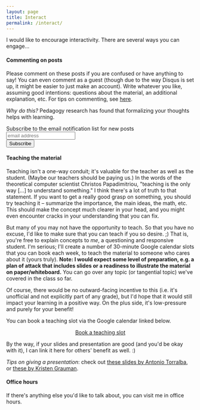 ```yaml
---
layout: page
title: Interact
permalink: /interact/
---
```


I would like to encourage interactivity. There are several ways you can engage...

#### Commenting on posts
Please comment on these posts if you are confused or have anything to say! You can even comment as a guest (though due to the way Disqus is set up, it might be easier to just make an account). Write whatever you like, assuming good intentions: questions about the material, an additional explanation, etc. For tips on commenting, see [here](https://cs184.eecs.berkeley.edu/article/5).

_Why do this?_ Pedagogy research has found that formalizing your thoughts helps with learning.

<!-- Begin MailChimp signup form -->
<div id="mc_embed_signup">
<form action="https://xyz.us19.list-manage.com/subscribe/post?u=5f4fbc542362113d0de96c58d&amp;id=257c160968" method="post" id="mc-embedded-subscribe-form" name="mc-embedded-subscribe-form" class="validate" target="_blank" novalidate>
  <div id="mc_embed_signup_scroll">
    <label for="mce-EMAIL">Subscribe to the email notification list for new posts</label>
    <input type="email" value="" name="EMAIL" class="email" id="mce-EMAIL" placeholder="email address" required>
    <!-- Real people should not fill this in and expect good things - do not remove this or risk form bot signups -->
    <div style="position: absolute; left: -5000px;" aria-hidden="true"><input type="text" name="b_5f4fbc542362113d0de96c58d_257c160968" tabindex="-1" value=""></div>
    <div class="clear"><input type="submit" value="Subscribe" name="subscribe" id="mc-embedded-subscribe" class="button"></div>
  </div>
</form>
</div>
<!-- End mc_embed_signup -->

#### Teaching the material

Teaching isn't a one-way conduit; it's valuable for the teacher as well as the student. (Maybe our teachers should be paying us.) In the words of the theoretical computer scientist Christos Papadimitriou, "teaching is the only way [...] to understand something." I think there's a lot of truth to that statement. If you want to get a really good grasp on something, you should try teaching it – summarize the importance, the main ideas, the math, etc. This should make the concept much clearer in your head, and you might even encounter cracks in your understanding that you can fix.

But many of you may not have the opportunity to teach. So that you have no excuse, I'd like to make sure that you can teach if you so desire. ;) That is, you're free to explain concepts to _me_, a questioning and responsive student. I'm serious; I'll create a number of 30-minute Google calendar slots that you can book each week, to teach the material to someone who cares about it (yours truly). **Note: I would expect some level of preparation, e.g. a plan of attack that includes slides or a readiness to illustrate the material on paper/whiteboard.** You can go over any topic (or tangential topic) we've covered in the class so far.

Of course, there would be no outward-facing incentive to this (i.e. it's unofficial and not explicitly part of any grade), but I'd hope that it would still impact your learning in a positive way. On the plus side, it's low-pressure and purely for your benefit!

You can book a teaching slot via the Google calendar linked below.

<div style="text-align: center">
  <a id="ts-button" href="https://calendar.google.com/calendar/selfsched?sstoken=UUdpTHc2UWlqV1I2fGRlZmF1bHR8YTcyNzZmZjIxODI4M2IyNjIzYThiOWZkZjk0YTAwY2Q">Book a teaching slot</a>
</div>

By the way, if your slides and presentation are good (and you'd be okay with it), I can link it here for others' benefit as well. :)

_Tips on giving a presentation_: check out [these slides by Antonio Torralba](https://d1b10bmlvqabco.cloudfront.net/attach/jcirbunfsor3sh/i54riyaslsX/jgvhcnsbmjkb/GiveAGoodTalk.pdf), or [these by Kristen Grauman](https://www.cc.gatech.edu/~parikh/citizenofcvpr/static/slides/grauman_preparing_clear_talks.pdf).

#### Office hours

If there's anything else you'd like to talk about, you can visit me in office hours.
